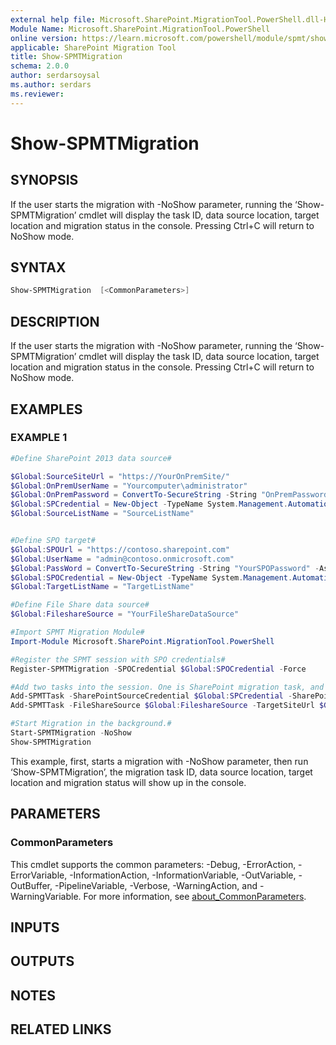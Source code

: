 ```yaml
---
external help file: Microsoft.SharePoint.MigrationTool.PowerShell.dll-Help.xml
Module Name: Microsoft.SharePoint.MigrationTool.PowerShell
online version: https://learn.microsoft.com/powershell/module/spmt/show-spmtmigration
applicable: SharePoint Migration Tool
title: Show-SPMTMigration
schema: 2.0.0
author: serdarsoysal
ms.author: serdars
ms.reviewer:
---
```


# Show-SPMTMigration

## SYNOPSIS
If the user starts the migration with -NoShow parameter, running the ‘Show-SPMTMigration’ cmdlet will display the task ID, data source location, target location and migration status in the console. Pressing Ctrl+C will return to NoShow mode.

## SYNTAX

```powershell
Show-SPMTMigration  [<CommonParameters>]
```

## DESCRIPTION
If the user starts the migration with -NoShow parameter, running the ‘Show-SPMTMigration’ cmdlet will display the task ID, data source location, target location and migration status in the console. Pressing Ctrl+C will return to NoShow mode.

## EXAMPLES

### EXAMPLE 1
```powershell
#Define SharePoint 2013 data source#

$Global:SourceSiteUrl = "https://YourOnPremSite/"
$Global:OnPremUserName = "Yourcomputer\administrator"
$Global:OnPremPassword = ConvertTo-SecureString -String "OnPremPassword" -AsPlainText -Force
$Global:SPCredential = New-Object -TypeName System.Management.Automation.PSCredential -ArgumentList $Global:OnPremUserName, $Global:OnPremPassword
$Global:SourceListName = "SourceListName"


#Define SPO target#
$Global:SPOUrl = "https://contoso.sharepoint.com"
$Global:UserName = "admin@contoso.onmicrosoft.com"
$Global:PassWord = ConvertTo-SecureString -String "YourSPOPassword" -AsPlainText -Force
$Global:SPOCredential = New-Object -TypeName System.Management.Automation.PSCredential -ArgumentList $Global:UserName, $Global:PassWord
$Global:TargetListName = "TargetListName"

#Define File Share data source#
$Global:FileshareSource = "YourFileShareDataSource"

#Import SPMT Migration Module#
Import-Module Microsoft.SharePoint.MigrationTool.PowerShell

#Register the SPMT session with SPO credentials#
Register-SPMTMigration -SPOCredential $Global:SPOCredential -Force

#Add two tasks into the session. One is SharePoint migration task, and another is File Share migration task.#
Add-SPMTTask -SharePointSourceCredential $Global:SPCredential -SharePointSourceSiteUrl $Global:SourceSiteUrl  -TargetSiteUrl $Global:SPOUrl -MigrateAll
Add-SPMTTask -FileShareSource $Global:FileshareSource -TargetSiteUrl $Global:SPOUrl -TargetList $Global:TargetListName

#Start Migration in the background.#
Start-SPMTMigration -NoShow
Show-SPMTMigration
```

This example, first, starts a migration with -NoShow parameter, then run ‘Show-SPMTMigration’, the migration task ID, data source location, target location and migration status will show up in the console.

## PARAMETERS

### CommonParameters
This cmdlet supports the common parameters: -Debug, -ErrorAction, -ErrorVariable, -InformationAction, -InformationVariable, -OutVariable, -OutBuffer, -PipelineVariable, -Verbose, -WarningAction, and -WarningVariable. For more information, see [about_CommonParameters](https://go.microsoft.com/fwlink/?LinkID=113216).

## INPUTS

## OUTPUTS

## NOTES

## RELATED LINKS
